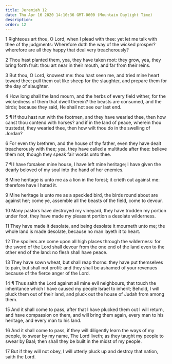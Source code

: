 ```yaml
---
title: Jeremiah 12
date: Thu Apr 16 2020 14:10:36 GMT-0600 (Mountain Daylight Time)
description: 
order: 12
---
```


<p>
  1 Righteous art thou, O Lord, when I plead with thee: yet let me talk with
  thee of thy judgments: Wherefore doth the way of the wicked prosper? wherefore
  are all they happy that deal very treacherously?
</p>
<p>
  2 Thou hast planted them, yea, they have taken root: they grow, yea, they
  bring forth fruit: thou art near in their mouth, and far from their reins.
</p>
<p>
  3 But thou, O Lord, knowest me: thou hast seen me, and tried mine heart toward
  thee: pull them out like sheep for the slaughter, and prepare them for the day
  of slaughter.
</p>
<p>
  4 How long shall the land mourn, and the herbs of every field wither, for the
  wickedness of them that dwell therein? the beasts are consumed, and the birds;
  because they said, He shall not see our last end.
</p>
<p>
  5 &#xB6; If thou hast run with the footmen, and they have wearied thee, then
  how canst thou contend with horses? and if in the land of peace, wherein thou
  trustedst, they wearied thee, then how wilt thou do in the swelling of Jordan?
</p>
<p>
  6 For even thy brethren, and the house of thy father, even they have dealt
  treacherously with thee; yea, they have called a multitude after thee: believe
  them not, though they speak fair words unto thee.
</p>
<p>
  7 &#xB6; I have forsaken mine house, I have left mine heritage; I have given
  the dearly beloved of my soul into the hand of her enemies.
</p>
<p>
  8 Mine heritage is unto me as a lion in the forest; it crieth out against me:
  therefore have I hated it.
</p>
<p>
  9 Mine heritage is unto me as a speckled bird, the birds round about are
  against her; come ye, assemble all the beasts of the field, come to devour.
</p>
<p>
  10 Many pastors have destroyed my vineyard, they have trodden my portion under
  foot, they have made my pleasant portion a desolate wilderness.
</p>
<p>
  11 They have made it desolate, and being desolate it mourneth unto me; the
  whole land is made desolate, because no man layeth it to heart.
</p>
<p>
  12 The spoilers are come upon all high places through the wilderness: for the
  sword of the Lord shall devour from the one end of the land even to the other
  end of the land: no flesh shall have peace.
</p>
<p>
  13 They have sown wheat, but shall reap thorns: they have put themselves to
  pain, but shall not profit: and they shall be ashamed of your revenues because
  of the fierce anger of the Lord.
</p>
<p>
  14 &#xB6; Thus saith the Lord against all mine evil neighbours, that touch the
  inheritance which I have caused my people Israel to inherit; Behold, I will
  pluck them out of their land, and pluck out the house of Judah from among
  them.
</p>
<p>
  15 And it shall come to pass, after that I have plucked them out I will
  return, and have compassion on them, and will bring them again, every man to
  his heritage, and every man to his land.
</p>
<p>
  16 And it shall come to pass, if they will diligently learn the ways of my
  people, to swear by my name, The Lord liveth; as they taught my people to
  swear by Baal; then shall they be built in the midst of my people.
</p>
<p>
  17 But if they will not obey, I will utterly pluck up and destroy that nation,
  saith the Lord.
</p>
